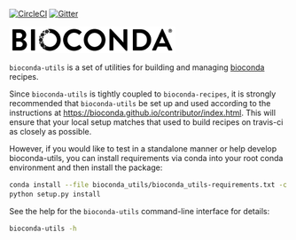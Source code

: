 [![CircleCI](https://circleci.com/gh/bioconda/bioconda-utils/tree/master.svg?style=shield)](https://circleci.com/gh/bioconda/bioconda-utils/tree/master)
[![Gitter](https://badges.gitter.im/bioconda/bioconda-recipes.svg)](https://gitter.im/bioconda/Lobby?utm_source=badge&utm_medium=badge&utm_campaign=pr-badge)

![](https://raw.githubusercontent.com/bioconda/bioconda-recipes/master/logo/bioconda_monochrome_small.png
 "Bioconda")

`bioconda-utils` is a set of utilities for building and managing
[bioconda](https://github.com/bioconda/bioconda-recipes) recipes.

Since `bioconda-utils` is tightly coupled to `bioconda-recipes`, it is
strongly recommended that `bioconda-utils` be set up and used according to the
instructions at https://bioconda.github.io/contributor/index.html. This will
ensure that your local setup matches that used to build recipes on travis-ci as
closely as possible.

However, if you would like to test in a standalone manner or help develop
bioconda-utils, you can install requirements via conda into your root conda
environment and then install the package:

```bash
conda install --file bioconda_utils/bioconda_utils-requirements.txt -c conda-forge -c bioconda 
python setup.py install
```

See the help for the `bioconda-utils` command-line interface for details:

```bash
bioconda-utils -h
```
 
